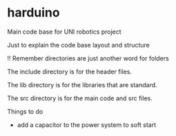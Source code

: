# harduino
Main code base for UNI robotics project 

Just to explain the code base layout and structure

!! Remember directories are just another word for folders

The include directory is for the header files. 

The lib directory is for the libraries that are standard. 

The src directory is for the main code and src files.

Things to do 

- add a capacitor to the power system to soft start
